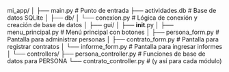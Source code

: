 mi_app/
│
├── main.py # Punto de entrada
├── actividades.db # Base de datos SQLite
│
├── db/
│ └── conexion.py # Lógica de conexión y creación de base de datos
│
├── gui/
│ ├── **init**.py
│ ├── menu_principal.py # Menú principal con botones
│ ├── persona_form.py # Pantalla para administrar personas
│ ├── contrato_form.py # Pantalla para registrar contratos
│ └── informe_form.py # Pantalla para ingresar informes
│
└── controllers/
├── persona_controller.py # Funciones de base de datos para PERSONA
└── contrato_controller.py # (y así para cada módulo)
